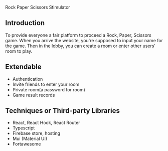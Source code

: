 Rock Paper Scissors Stimulator

## Introduction

To provide everyone a fair platform to proceed a Rock, Paper, Scissors game. When you arrive the website, you're supposed to input your name for the game. Then in the lobby, you can create a room or enter other users' room to play.

## Extendable

- Authentication
- Invite friends to enter your room
- Private room(a password for room)
- Game result records

## Techniques or Third-party Libraries

- React, React Hook, React Router
- Typescript
- Firebase store, hosting
- Mui (Material UI)
- Fortawesome
